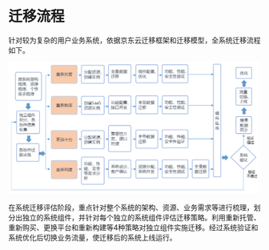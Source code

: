 # 迁移流程

针对较为复杂的用户业务系统，依据京东云迁移框架和迁移模型，全系统迁移流程如下。

![迁移-流程](../../../../image/whitepaper/迁移-流程.png)

在系统迁移评估阶段，重点针对整个系统的架构、资源、业务需求等进行梳理，划分出独立的系统组件，并针对每个独立的系统组件评估迁移策略。利用重新托管、重新购买、更换平台和重新构建等4种策略对独立组件实施迁移。经过系统验证和系统优化后切换业务流量，使迁移后的系统上线运行。
